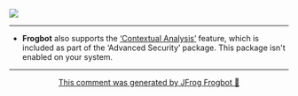 [![](https://raw.githubusercontent.com/jfrog/frogbot/master/resources/noVulnerabilityBanner.png)](https://github.com/jfrog/frogbot#readme)

--- 
* **Frogbot** also supports the [‘Contextual Analysis’](https://jfrog.com/security-and-compliance/) feature, which is included as part of the ‘Advanced Security’ package.
This package isn't enabled on your system.
---

<div align="center">

[This comment was generated by JFrog Frogbot 🐸](https://github.com/jfrog/frogbot#readme)

</div>
